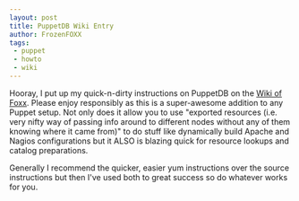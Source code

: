 ```yaml
---
layout: post
title: PuppetDB Wiki Entry
author: FrozenFOXX
tags:
 - puppet
 - howto
 - wiki
---
```

Hooray, I put up my quick-n-dirty instructions on PuppetDB on the [Wiki of Foxx](http://wiki.churchoffoxx.net/index.php?title=PuppetDB).  Please enjoy responsibly as this is a super-awesome addition to any Puppet setup.  Not only does it allow you to use "exported resources (i.e. very nifty way of passing info around to different nodes without any of them knowing where it came from)" to do stuff like dynamically build Apache and Nagios configurations but it ALSO is blazing quick for resource lookups and catalog preparations.

Generally I recommend the quicker, easier yum instructions over the source instructions but then I've used both to great success so do whatever works for you.

